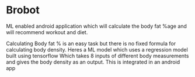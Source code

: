 # Brobot
ML enabled android application which will calculate the body fat %age and will recommend workout and diet.

Calculating Body fat % is an easy task but there is no fixed formula for calculating body density. Heres a ML model which uses a regression model built using tensorflow
Which takes 8 inputs of different body measurements and gives the body density as an output.
This is integrated in an android app 
